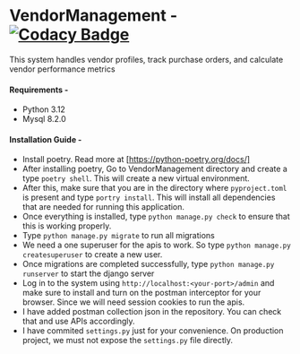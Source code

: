 # VendorManagement - [![Codacy Badge](https://app.codacy.com/project/badge/Grade/730e09029eb04eacbc13de845fde58d8)](https://app.codacy.com/gh/flank2296/VendorManagement/dashboard?utm_source=gh&utm_medium=referral&utm_content=&utm_campaign=Badge_grade)

This system handles vendor profiles, track purchase orders, and calculate vendor performance metrics

#### Requirements -
- Python 3.12
- Mysql 8.2.0

#### Installation Guide -
- Install poetry. Read more at [https://python-poetry.org/docs/]
- After installing poetry, Go to VendorManagement directory and create a type `poetry shell`. This will create a new virtual environment.
- After this, make sure that you are in the directory where `pyproject.toml` is present and type `portry install`. This will install all dependencies that are needed for running this application.
- Once everything is installed, type `python manage.py check` to ensure that this is working properly.
- Type `python manage.py migrate` to run all migrations
- We need a one superuser for the apis to work. So type `python manage.py createsuperuser` to create a new user.
- Once migrations are completed successfully, type `python manage.py runserver` to start the django server
- Log in to the system using `http://localhost:<your-port>/admin` and make sure to install and turn on the postman interceptor for your browser. Since we will need session cookies to run the apis.
- I have added postman collection json in the repository. You can check that and use APIs accordingly.
- I have commited `settings.py` just for your convenience. On production project, we must not expose the `settings.py` file directly.
